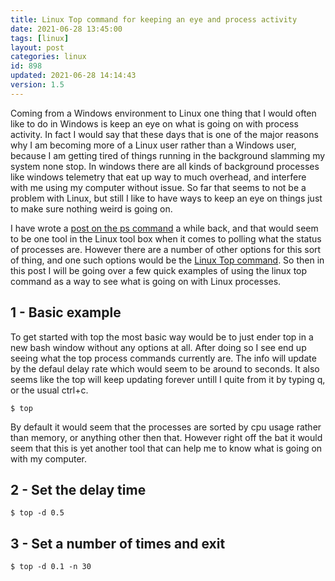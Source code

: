 ```yaml
---
title: Linux Top command for keeping an eye and process activity
date: 2021-06-28 13:45:00
tags: [linux]
layout: post
categories: linux
id: 898
updated: 2021-06-28 14:14:43
version: 1.5
---
```


Coming from a Windows environment to Linux one thing that I would often like to do in Windows is keep an eye on what is going on with process activity. In fact I would say that these days that is one of the major reasons why I am becoming more of a Linux user rather than a Windows user, because I am getting tired of things running in the background slamming my system none stop. In windows there are all kinds of background processes like windows telemetry that eat up way to much overhead, and interfere with me using my computer without issue. So far that seems to not be a problem with Linux, but still I like to have ways to keep an eye on things just to make sure nothing weird is going on.

I have wrote a [post on the ps command](/2019/08/16/linux-ps/) a while back, and that would seem to be one tool in the Linux tool box when it comes to polling what the status of processes are. However there are a number of other options for this sort of thing, and one such options would be the [Linux Top command](https://man7.org/linux/man-pages/man1/top.1.html). So then in this post I will be going over a few quick examples of using the linux top command as a way to see what is going on with Linux processes.

<!-- more -->

## 1 - Basic example

To get started with top the most basic way would be to just ender top in a new bash window without any options at all. After doing so I see end up seeing what the top process commands currently are. The info will update by the defaul delay rate which would seem to be around to seconds. It also seems like the top will keep updating forever untill I quite from it by typing q, or the usual ctrl+c.

```
$ top
```

By default it would seem that the processes are sorted by cpu usage rather than memory, or anything other then that. However right off the bat it would seem that this is yet another tool that can help me to know what is going on with my computer.

## 2 - Set the delay time

```
$ top -d 0.5
```

## 3 - Set a number of times and exit

```
$ top -d 0.1 -n 30
```
